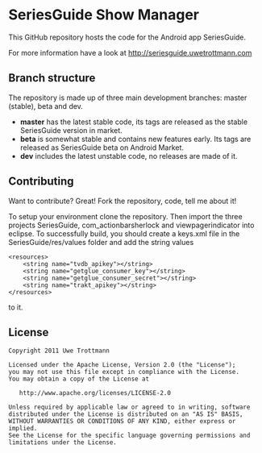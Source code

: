 SeriesGuide Show Manager
========================

This GitHub repository hosts the code for the Android app SeriesGuide.

For more information have a look at http://seriesguide.uwetrottmann.com

Branch structure
----------------

The repository is made up of three main development branches: master (stable), beta and dev.

* **master** has the latest stable code, its tags are released as the stable SeriesGuide version in market.
* **beta** is somewhat stable and contains new features early. Its tags are released as SeriesGuide beta on Android Market.
* **dev** includes the latest unstable code, no releases are made of it.

Contributing
------------

Want to contribute? Great! Fork the repository, code, tell me about it!

To setup your environment clone the repository. Then import the three projects SeriesGuide, com_actionbarsherlock and viewpagerindicator into eclipse. To successfully build, you should create a keys.xml file in the SeriesGuide/res/values folder and add the string values 

    <resources>
        <string name="tvdb_apikey"></string>
        <string name="getglue_consumer_key"></string>
        <string name="getglue_consumer_secret"></string>
        <string name="trakt_apikey"></string>
    </resources>
	
to it.

License
-------

    Copyright 2011 Uwe Trottmann

    Licensed under the Apache License, Version 2.0 (the "License");
    you may not use this file except in compliance with the License.
    You may obtain a copy of the License at

       http://www.apache.org/licenses/LICENSE-2.0

    Unless required by applicable law or agreed to in writing, software
    distributed under the License is distributed on an "AS IS" BASIS,
    WITHOUT WARRANTIES OR CONDITIONS OF ANY KIND, either express or implied.
    See the License for the specific language governing permissions and
    limitations under the License.